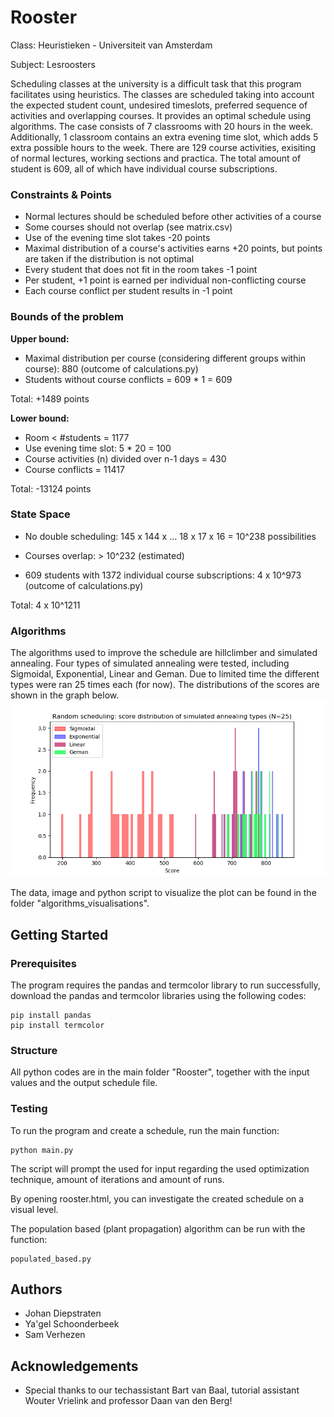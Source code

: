 # Rooster
Class: Heuristieken - Universiteit van Amsterdam

Subject: Lesroosters

Scheduling classes at the university is a difficult task that this program facilitates using heuristics. The classes are scheduled taking into account the expected student count, undesired timeslots, preferred sequence of activities and overlapping courses. It provides an optimal schedule using algorithms. The case consists of 7 classrooms with 20 hours in the week. Additionally, 1 classroom contains an extra evening time slot, which adds 5 extra possible hours to the week. There are 129 course activities, exisiting of normal lectures, working sections and practica. The total amount of student is 609, all of which have individual course subscriptions.

### Constraints & Points
* Normal lectures should be scheduled before other activities of a course
* Some courses should not overlap (see matrix.csv)
* Use of the evening time slot takes -20 points
* Maximal distribution of a course's activities earns +20 points, but points are taken if the distribution is not optimal
* Every student that does not fit in the room takes -1 point
* Per student, +1 point is earned per individual non-conflicting course
* Each course conflict per student results in -1 point

### Bounds of the problem
**Upper bound:**	 

* Maximal distribution per course (considering different groups within course): 880 (outcome of calculations.py)
* Students without course conflicts = 609 * 1 = 609

Total: +1489 points

**Lower bound:** 

* Room < #students = 1177
* Use evening time slot: 5 * 20 = 100
* Course activities (n) divided over n-1 days = 430
* Course conflicts = 11417

Total: -13124 points

### State Space
+ No double scheduling: 145 x 144 x … 18 x 17 x 16 = 10^238 possibilities 

+ Courses overlap: > 10^232 (estimated)

+ 609 students with 1372 individual course subscriptions: 4 x 10^973 (outcome of calculations.py)


Total: 4 x 10^1211

### Algorithms
The algorithms used to improve the schedule are hillclimber and simulated annealing. Four types of simulated annealing were tested, including Sigmoidal, Exponential, Linear and Geman. Due to limited time the different types were ran 25 times each (for now). The distributions of the scores are shown in the graph below.
 ![alt text](https://github.com/samverh/Rooster/blob/master/results/sim_annealing_types.png "Simulated Annealing Types")
 
 The data, image and python script to visualize the plot can be found in the folder "algorithms_visualisations".

## Getting Started
### Prerequisites
The program requires the pandas and termcolor library to run successfully, download the pandas and termcolor libraries using the following codes:

```
pip install pandas
pip install termcolor
```

### Structure
All python codes are in the main folder "Rooster", together with the input values and the output schedule file.

### Testing
To run the program and create a schedule, run the main function:
```
python main.py
```
The script will prompt the used for input regarding the used optimization technique, amount of iterations and amount of runs.

By opening rooster.html, you can investigate the created schedule on a visual level.

The population based (plant propagation) algorithm can be run with the function:
```
populated_based.py
```

## Authors
* Johan Diepstraten
* Ya'gel Schoonderbeek
* Sam Verhezen

## Acknowledgements
* Special thanks to our techassistant Bart van Baal, tutorial assistant Wouter Vrielink and professor Daan van den Berg!

